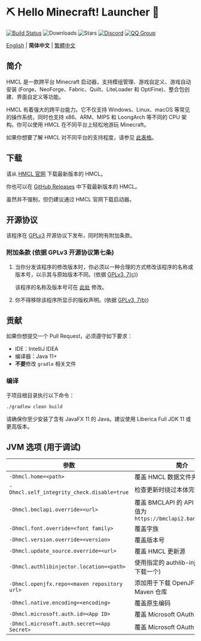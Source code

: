 # ⛏ Hello Minecraft! Launcher 💎

[![Build Status](https://ci.huangyuhui.net/job/HMCL/badge/icon?.svg)](https://ci.huangyuhui.net/job/HMCL)
![Downloads](https://img.shields.io/github/downloads/huanghongxun/HMCL/total?style=flat)
![Stars](https://img.shields.io/github/stars/huanghongxun/HMCL?style=flat)
[![Discord](https://img.shields.io/discord/995291757799538688.svg?label=&logo=discord&logoColor=ffffff&color=7389D8&labelColor=6A7EC2)](https://discord.gg/jVvC7HfM6U)
[![QQ Group](https://img.shields.io/badge/QQ-HMCL-bright?label=&logo=tencentqq&logoColor=ffffff&color=1EBAFC&labelColor=1DB0EF&logoSize=auto)](https://docs.hmcl.net/groups.html)

[English](README.md) | **简体中文** | [繁體中文](README_tw.md)

## 简介

HMCL 是一款跨平台 Minecraft 启动器，支持模组管理、游戏自定义、游戏自动安装 (Forge、NeoForge、Fabric、Quilt、LiteLoader 和 OptiFine)、整合包创建、界面自定义等功能。

HMCL 有着强大的跨平台能力。它不仅支持 Windows、Linux、macOS 等常见的操作系统，同时也支持 x86、ARM、MIPS 和 LoongArch 等不同的 CPU 架构。你可以使用 HMCL 在不同平台上轻松地游玩 Minecraft。

如果你想要了解 HMCL 对不同平台的支持程度，请参见 [此表格](PLATFORM_cn.md)。

## 下载

请从 [HMCL 官网](https://hmcl.huangyuhui.net/download) 下载最新版本的 HMCL。

你也可以在 [GitHub Releases](https://github.com/HMCL-dev/HMCL/releases) 中下载最新版本的 HMCL。

虽然并不强制，但仍建议通过 HMCL 官网下载启动器。

## 开源协议

该程序在 [GPLv3](https://www.gnu.org/licenses/gpl-3.0.html) 开源协议下发布，同时附有附加条款。

### 附加条款 (依据 GPLv3 开源协议第七条)

1. 当你分发该程序的修改版本时，你必须以一种合理的方式修改该程序的名称或版本号，以示其与原始版本不同。(依据 [GPLv3, 7(c)](https://github.com/HMCL-dev/HMCL/blob/11820e31a85d8989e41d97476712b07e7094b190/LICENSE#L372-L374))

   该程序的名称及版本号可在 [此处](https://github.com/HMCL-dev/HMCL/blob/javafx/HMCL/src/main/java/org/jackhuang/hmcl/Metadata.java#L33-L35) 修改。

2. 你不得移除该程序所显示的版权声明。(依据 [GPLv3, 7(b)](https://github.com/HMCL-dev/HMCL/blob/11820e31a85d8989e41d97476712b07e7094b190/LICENSE#L368-L370))

## 贡献

如果你想提交一个 Pull Request，必须遵守如下要求：

* IDE：IntelliJ IDEA
* 编译器：Java 11+
* **不要**修改 `gradle` 相关文件

### 编译

于项目根目录执行以下命令：

```bash
./gradlew clean build
```

请确保你至少安装了含有 JavaFX 11 的 Java。建议使用 Liberica Full JDK 11 或更高版本。

## JVM 选项 (用于调试)

| 参数                                         | 简介                                                                 |
| -------------------------------------------- | -------------------------------------------------------------------- |
| `-Dhmcl.home=<path>`                         | 覆盖 HMCL 数据文件夹                                                 |
| `-Dhmcl.self_integrity_check.disable=true`   | 检查更新时绕过本体完整性检查                                         |
| `-Dhmcl.bmclapi.override=<url>`              | 覆盖 BMCLAPI 的 API Root，默认值为 `https://bmclapi2.bangbang93.com` |
| `-Dhmcl.font.override=<font family>`         | 覆盖字族                                                             |
| `-Dhmcl.version.override=<version>`          | 覆盖版本号                                                           |
| `-Dhmcl.update_source.override=<url>`        | 覆盖 HMCL 更新源                                                     |
| `-Dhmcl.authlibinjector.location=<path>`     | 使用指定的 authlib-injector (而非下载一个)                           |
| `-Dhmcl.openjfx.repo=<maven repository url>` | 添加用于下载 OpenJFX 的自定义 Maven 仓库                             |
| `-Dhmcl.native.encoding=<encoding>`          | 覆盖原生编码                                                         |
| `-Dhmcl.microsoft.auth.id=<App ID>`          | 覆盖 Microsoft OAuth App ID                                          |
| `-Dhmcl.microsoft.auth.secret=<App Secret>`  | 覆盖 Microsoft OAuth App 密钥                                        |